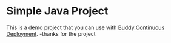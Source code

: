 # Simple Java Project
This is a demo project that you can use with [Buddy Continuous Deployment](https://buddy.works).
-thanks for the project
